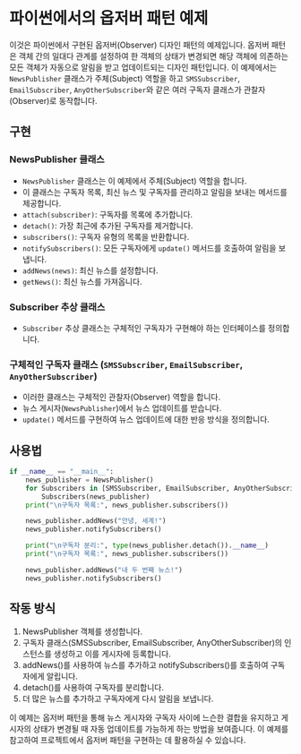 # 파이썬에서의 옵저버 패턴 예제

이것은 파이썬에서 구현된 옵저버(Observer) 디자인 패턴의 예제입니다. 옵저버 패턴은 객체 간의 일대다 관계를 설정하여 한 객체의 상태가 변경되면 해당 객체에 의존하는 모든 객체가 자동으로 알림을 받고 업데이트되는 디자인 패턴입니다. 이 예제에서는 `NewsPublisher` 클래스가 주체(Subject) 역할을 하고 `SMSSubscriber`, `EmailSubscriber`, `AnyOtherSubscriber`와 같은 여러 구독자 클래스가 관찰자(Observer)로 동작합니다.

## 구현

### NewsPublisher 클래스

- `NewsPublisher` 클래스는 이 예제에서 주체(Subject) 역할을 합니다.
- 이 클래스는 구독자 목록, 최신 뉴스 및 구독자를 관리하고 알림을 보내는 메서드를 제공합니다.
- `attach(subscriber)`: 구독자를 목록에 추가합니다.
- `detach()`: 가장 최근에 추가된 구독자를 제거합니다.
- `subscribers()`: 구독자 유형의 목록을 반환합니다.
- `notifySubscribers()`: 모든 구독자에게 `update()` 메서드를 호출하여 알림을 보냅니다.
- `addNews(news)`: 최신 뉴스를 설정합니다.
- `getNews()`: 최신 뉴스를 가져옵니다.

### Subscriber 추상 클래스

- `Subscriber` 추상 클래스는 구체적인 구독자가 구현해야 하는 인터페이스를 정의합니다.

### 구체적인 구독자 클래스 (`SMSSubscriber`, `EmailSubscriber`, `AnyOtherSubscriber`)

- 이러한 클래스는 구체적인 관찰자(Observer) 역할을 합니다.
- 뉴스 게시자(`NewsPublisher`)에서 뉴스 업데이트를 받습니다.
- `update()` 메서드를 구현하여 뉴스 업데이트에 대한 반응 방식을 정의합니다.

## 사용법

```python
if __name__ == "__main__":
    news_publisher = NewsPublisher()
    for Subscribers in [SMSSubscriber, EmailSubscriber, AnyOtherSubscriber]:
        Subscribers(news_publisher)
    print("\n구독자 목록:", news_publisher.subscribers())

    news_publisher.addNews("안녕, 세계!")
    news_publisher.notifySubscribers()

    print("\n구독자 분리:", type(news_publisher.detach()).__name__)
    print("\n구독자 목록:", news_publisher.subscribers())

    news_publisher.addNews("내 두 번째 뉴스!")
    news_publisher.notifySubscribers()
```

## 작동 방식
1. NewsPublisher 객체를 생성합니다.
2. 구독자 클래스(SMSSubscriber, EmailSubscriber, AnyOtherSubscriber)의 인스턴스를 생성하고 이를 게시자에 등록합니다.
3. addNews()를 사용하여 뉴스를 추가하고 notifySubscribers()를 호출하여 구독자에게 알립니다.
4. detach()를 사용하여 구독자를 분리합니다.
5. 더 많은 뉴스를 추가하고 구독자에게 다시 알림을 보냅니다.

이 예제는 옵저버 패턴을 통해 뉴스 게시자와 구독자 사이에 느슨한 결합을 유지하고 게시자의 상태가 변경될 때 자동 업데이트를 가능하게 하는 방법을 보여줍니다. 이 예제를 참고하여 프로젝트에서 옵저버 패턴을 구현하는 데 활용하실 수 있습니다.
